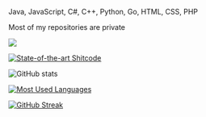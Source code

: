 Java, JavaScript, C#, C++, Python, Go, HTML, CSS, PHP

Most of my repositories are private

![](https://komarev.com/ghpvc/?username=neccrr&color=blueviolet)

[![State-of-the-art Shitcode](https://img.shields.io/static/v1?label=State-of-the-art&message=Shitcode&color=7B5804)](https://github.com/trekhleb/state-of-the-art-shitcode)

![GitHub stats](https://n-api.suka-anak.tk/api?username=neccrr&show_icons=true&theme=tokyonight&count_private=true&hide_border=true)

[![Most Used Languages](https://n-api.suka-anak.tk/api/top-langs/?username=neccrr&layout=compact&theme=tokyonight&hide_border=true&langs_count=6)](https://github.com/neccrr/)

[![GitHub Streak](http://github-readme-streak-stats.herokuapp.com?user=neccrr&theme=tokyonight&hide_border=true&date_format=j%20M%5B%20Y%5D)](https://github.com/neccrr/)
